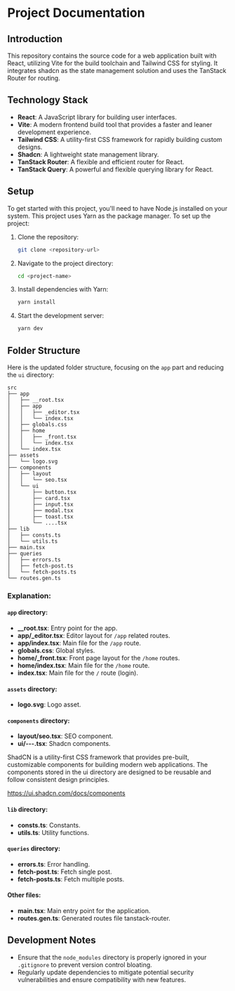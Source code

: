 # Project Documentation

## Introduction

This repository contains the source code for a web application built with React, utilizing Vite for the build toolchain and Tailwind CSS for styling. It integrates shadcn as the state management solution and uses the TanStack Router for routing.

## Technology Stack

- **React**: A JavaScript library for building user interfaces.
- **Vite**: A modern frontend build tool that provides a faster and leaner development experience.
- **Tailwind CSS**: A utility-first CSS framework for rapidly building custom designs.
- **Shadcn**: A lightweight state management library.
- **TanStack Router**: A flexible and efficient router for React.
- **TanStack Query**: A powerful and flexible querying library for React.

## Setup

To get started with this project, you'll need to have Node.js installed on your system. This project uses Yarn as the package manager. To set up the project:

1. Clone the repository:
   ```bash
   git clone <repository-url>
   ```
2. Navigate to the project directory:
   ```bash
   cd <project-name>
   ```
3. Install dependencies with Yarn:
   ```bash
   yarn install
   ```
4. Start the development server:
   ```bash
   yarn dev
   ```

## Folder Structure

Here is the updated folder structure, focusing on the `app` part and reducing the `ui` directory:

```
src
├── app
│   ├── __root.tsx
│   ├── app
│   │   ├── _editor.tsx
│   │   └── index.tsx
│   ├── globals.css
│   ├── home
│   │   ├── _front.tsx
│   │   └── index.tsx
│   └── index.tsx
├── assets
│   └── logo.svg
├── components
│   ├── layout
│   │   └── seo.tsx
│   └── ui
│       ├── button.tsx
│       ├── card.tsx
│       ├── input.tsx
│       ├── modal.tsx
│       ├── toast.tsx
│       └── ....tsx
├── lib
│   ├── consts.ts
│   └── utils.ts
├── main.tsx
├── queries
│   ├── errors.ts
│   ├── fetch-post.ts
│   └── fetch-posts.ts
└── routes.gen.ts
```

### Explanation:

#### `app` directory:

- **\_\_root.tsx**: Entry point for the app.
- **app/\_editor.tsx**: Editor layout for `/app` related routes.
- **app/index.tsx**: Main file for the `/app` route.
- **globals.css**: Global styles.
- **home/\_front.tsx**: Front page layout for the `/home` routes.
- **home/index.tsx**: Main file for the `/home` route.
- **index.tsx**: Main file for the `/` route (login).

#### `assets` directory:

- **logo.svg**: Logo asset.

#### `components` directory:

- **layout/seo.tsx**: SEO component.
- **ui/---.tsx**: Shadcn components.

ShadCN is a utility-first CSS framework that provides pre-built, customizable components for building modern web applications. The components stored in the ui directory are designed to be reusable and follow consistent design principles.

https://ui.shadcn.com/docs/components

#### `lib` directory:

- **consts.ts**: Constants.
- **utils.ts**: Utility functions.

#### `queries` directory:

- **errors.ts**: Error handling.
- **fetch-post.ts**: Fetch single post.
- **fetch-posts.ts**: Fetch multiple posts.

#### Other files:

- **main.tsx**: Main entry point for the application.
- **routes.gen.ts**: Generated routes file tanstack-router.

## Development Notes

- Ensure that the `node_modules` directory is properly ignored in your `.gitignore` to prevent version control bloating.
- Regularly update dependencies to mitigate potential security vulnerabilities and ensure compatibility with new features.
